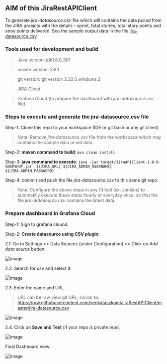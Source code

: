 
## AIM of this JiraRestAPIClient

  To generate *jira-datasource.csv* file which will contains the data pulled from the JIRA proejcts with the details - sprint, total stories, total story points and stroy points delivered. See the sample output data in the file [jira-datasource.csv](https://github.com/venkatasykam/JiraRestAPIClient/blob/master/jira-datasource.csv)

### Tools used for development and build

> Java version: jdk1.8.0_301

> maven version: 3.8.1

> git version: git version 2.32.0.windows.2

> JIRA Cloud

> Grafana Cloud (to prepare the dashboard with *jira-datasource.csv* file)

### Steps to execute and generate the jira-datasource.csv file

Step-1: Clone this repo to your workspace (IDE or git bash or any git client)

> Note: Remove *jira-datasource.csv* file from the workspace which may contains the sample data or old data.

Step-2: **maven command to build**: `mvn clean install`

Step-3: **java command to execute**: `java -jar target/JiraAPIClient-1.0.0-SNAPSHOT.jar  ${JIRA_URL} ${JIRA_ADMIN_USERNAME} ${JIRA_ADMIN_PASSWORD}`

Step-4: commit and push the file *jira-datasource.csv* to this same git repo.

> Note: Configure the above steps in any CI tool (ex: Jenkins) to automatilly execute these steps hourly or everyday once, so that the file *jira-datasource.csv* contains the latest data.

### Prepare dashboard in Grafana Cloud

Step-1: Sign to grafana clound.

Step-2: **Create datasource using CSV plugin**: 

  2.1. Go to Settings >> Data  Sources (under Configuration) >> Click on *Add data source* button.

![image](https://user-images.githubusercontent.com/24622526/130913522-a06d0f99-febd-4834-8e99-192aa4137b7c.png)

  2.2. Search for *csv* and select it.
  
![image](https://user-images.githubusercontent.com/24622526/130913707-123191cb-4d53-4dc6-b28e-7d9ed9b13c11.png)

  2.3. Enter the name and URL
  
  > URL can be raw view git URL, similar to: https://raw.githubusercontent.com/venkatasykam/JiraRestAPIClient/master/jira-datasource.csv
  
![image](https://user-images.githubusercontent.com/24622526/130913957-76919897-fea8-4e52-998e-462fdae9a08d.png)

  2.4. Click on **Save and Test** (if your repo is private repo, 
  
![image](https://user-images.githubusercontent.com/24622526/130914323-8814324f-eb07-41db-a00f-1f5a82f8db65.png)


Final Dashboard view:

![image](https://user-images.githubusercontent.com/24622526/130913232-3396cab5-5e81-4d8c-a966-5fe324c1985e.png)





